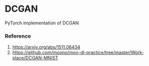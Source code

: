 # DCGAN
PyTorch implementation of DCGAN

### Reference
1. https://arxiv.org/abs/1511.06434
2. https://github.com/moono/moo-dl-practice/tree/master/Work-place/DCGAN-MNIST
